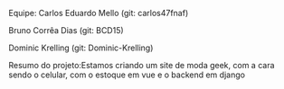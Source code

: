 Equipe: Carlos Eduardo Mello (git: carlos47fnaf)

Bruno Corrêa Dias (git: BCD15)

Dominic Krelling (git: Dominic-Krelling)

Resumo do projeto:Estamos criando um site de moda geek, com a cara sendo o celular, com o estoque em vue e o backend em django
